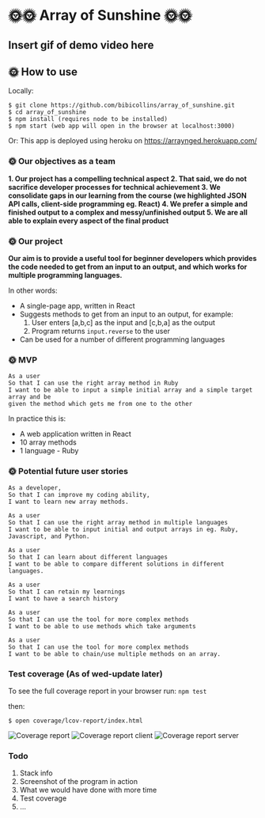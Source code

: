 # 🌞🌞 Array of Sunshine 🌞🌞
## Insert gif of demo video here

## 🌞 How to use
Locally:
```
$ git clone https://github.com/bibicollins/array_of_sunshine.git
$ cd array_of_sunshine
$ npm install (requires node to be installed)
$ npm start (web app will open in the browser at localhost:3000)
```
Or:
This app is deployed using heroku on https://arraynged.herokuapp.com/
### 🌞 Our objectives as a team

**1. Our project has a compelling technical aspect
2. That said, we do not sacrifice developer processes for technical achievement
3. We consolidate gaps in our learning from the course (we highlighted JSON API calls, client-side programming eg. React)
4. We prefer a simple and finished output to a complex and messy/unfinished output
5. We are all able to explain every aspect of the final product**

### 🌞 Our project

**Our aim is to provide a useful tool for beginner developers which provides the code needed to get from an input to an output, and which works for multiple programming languages.**

In other words:
- A single-page app, written in React
- Suggests methods to get from an input to an output, for example:
    1. User enters [a,b,c] as the input and [c,b,a] as the output
    2. Program returns `input.reverse` to the user
- Can  be used for a number of different programming languages

### 🌞 MVP
```
As a user
So that I can use the right array method in Ruby
I want to be able to input a simple initial array and a simple target array and be
given the method which gets me from one to the other
```
In practice this is:
- A web application written in React
- 10 array methods
- 1 language - Ruby

### 🌞 Potential future user stories

```
As a developer,
So that I can improve my coding ability,
I want to learn new array methods.

As a user
So that I can use the right array method in multiple languages
I want to be able to input initial and output arrays in eg. Ruby, Javascript, and Python.

As a user
So that I can learn about different languages
I want to be able to compare different solutions in different languages.

As a user
So that I can retain my learnings
I want to have a search history

As a user
So that I can use the tool for more complex methods
I want to be able to use methods which take arguments

As a user
So that I can use the tool for more complex methods
I want to be able to chain/use multiple methods on an array.
```
### Test coverage (As of wed-update later)
To see the full coverage report in your browser run:
`npm test`

then:

`$ open coverage/lcov-report/index.html`

![Coverage report](https://imgur.com/zjWEMoc.png)
![Coverage report client](https://imgur.com/jkZkOL9.png)
![Coverage report server](https://imgur.com/kWLpSZq.png)

### Todo
1. Stack info
2. Screenshot of the program in action
3. What we would have done with more time
4. Test coverage
5. ...
